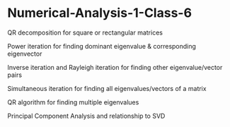 # Numerical-Analysis-1-Class-6
QR decomposition for square or rectangular matrices

Power iteration for finding dominant eigenvalue & corresponding eigenvector

Inverse iteration and Rayleigh iteration for finding other eigenvalue/vector pairs

Simultaneous iteration for finding all eigenvalues/vectors of a matrix

QR algorithm for finding multiple eigenvalues

Principal Component Analysis and relationship to SVD

